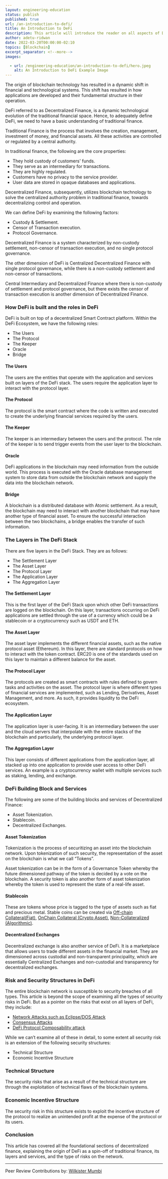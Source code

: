 ```yaml
---
layout: engineering-education
status: publish
published: true
url: /an-introduction-to-defi/
title: An Introduction to DeFi
description: This article will introduce the reader on all aspects of DeFi. 
author: adetu-ridwan
date: 2022-03-20T00:00:00-02:10
topics: [Blockchain]
excerpt_separator: <!--more-->
images:

  - url: /engineering-education/an-introduction-to-defi/hero.jpeg
    alt: An Introduction to DeFi Example Image
---
```

The origin of blockchain technology has resulted in a dynamic shift in financial and technological systems. This shift has resulted in how applications are developed and their fundamental structure in their operation.
<!--more-->
DeFi referred to as Decentralized Finance, is a dynamic technological evolution of the traditional financial space. Hence, to adequately define DeFi, we need to have a basic understanding of traditional finance.

Traditional Finance is the process that involves the creation, management, investment of money, and financial assets. All these activities are controlled or regulated by a central authority.

In traditional finance, the following are the core properties:
- They hold custody of customers' funds.
- They serve as an intermediary for transactions.
- They are highly regulated.
- Customers have no privacy to the service provider.
- User data are stored in opaque databases and applications.

Decentralized Finance, subsequently, utilizes blockchain technology to solve the centralized authority problem in traditional finance, towards decentralizing control and operation.

We can define DeFi by examining the following factors:
- Custody & Settlement. 
- Censor of Transaction execution.
- Protocol Governance.

Decentralized Finance is a system characterized by non-custody settlement, non-censor of transaction execution, and no single protocol governance. 

The other dimension of DeFi is Centralized Decentralized Finance with single protocol governance, while there is a non-custody settlement and non-censor of transactions.

Central Intermediary and Decentralized Finance where there is non-custody of settlement and protocol governance, but there exists the censor of transaction execution is another dimension of Decentralized Finance.

### How DeFi is built and the roles in DeFi
DeFi is built on top of a decentralized Smart Contract platform. Within the DeFi Ecosystem, we have the following roles:
- The Users 
- The Protocol
- The Keeper
- Oracle
- Bridge

#### The Users
The users are the entities that operate with the application and services built on layers of the DeFi stack. The users require the application layer to interact with the protocol layer.

#### The Protocol 
The protocol is the smart contract where the code is written and executed to create the underlying financial services required by the users.

#### The Keeper
The keeper is an intermediary between the users and the protocol. The role of the keeper is to send trigger events from the user layer to the blockchain.

#### Oracle
DeFi applications in the blockchain may need information from the outside world. This process is executed with the Oracle database management system to store data from outside the blockchain network and supply the data into the blockchain network.

#### Bridge
A blockchain is a distributed database with Atomic settlement. As a result, the blockchain may need to interact with another blockchain that may have another type of financial asset. To ensure the successful interaction between the two blockchains, a bridge enables the transfer of such information.

### The Layers in The DeFi Stack
There are five layers in the DeFi Stack. They are as follows:
- The Settlement Layer
- The Asset Layer
- The Protocol Layer
- The Application Layer
- The Aggregation Layer

#### The Settlement Layer
This is the first layer of the DeFi Stack upon which other DeFi transactions are logged on the blockchain. On this layer, transactions occurring on DeFi applications are settled through the use of a currency which could be a stablecoin or a cryptocurrency such as USDT and ETH.

#### The Asset Layer
The asset layer implements the different financial assets, such as the native protocol asset (Ethereum). In this layer, there are standard protocols on how to interact with the token contract. ERC20 is one of the standards used on this layer to maintain a different balance for the asset. 

#### The Protocol Layer
The protocols are created as smart contracts with rules defined to govern tasks and activities on the asset. The protocol layer is where different types of financial services are implemented, such as Lending, Derivatives, Asset Management, and more. As such, it provides liquidity to the DeFi ecosystem.

#### The Application Layer
The application layer is user-facing. It is an intermediary between the user and the cloud servers that interpolate with the entire stacks of the blockchain and particularly, the underlying protocol layer.

#### The Aggregation Layer
This layer consists of different applications from the application layer, all stacked up into one application to provide user access to other DeFi services. An example is a cryptocurrency wallet with multiple services such as staking, lending, and exchange.

### DeFi Building Block and Services
The following are some of the building blocks and services of Decentralized Finance:
- Asset Tokenization.
- Stablecoin.
- Decentralized Exchanges. 

#### Asset Tokenization
Tokenization is the process of securitizing an asset into the blockchain network. Upon tokenization of such security, the representation of the asset on the blockchain is what we call “Tokens”. 
 
Asset tokenization can be in the form of a Governance Token whereby the future dimensioned pathway of the token is decided by a vote on the blockchain. A security token is also another form of asset tokenization whereby the token is used to represent the state of a real-life asset.

#### Stablecoin
These are tokens whose price is tagged to the type of assets such as fiat and precious metal. Stable coins can be created via [Off-chain Collateral(Fiat)](https://www.ecb.europa.eu/paym/intro/publications/pdf/ecb.mipinfocus191128.en.pdf), [OnChain Collateral (Crypto Asset)](https://coinmarketcap.com/alexandria/glossary/collateralized-stablecoin), [Non-Collateralized (Algorithmic)](https://www.coininsider.com/what-is-a-non-collateralized-stablecoin/).

#### Decentralized Exchanges
Decentralized exchange is also another service of DeFi. It is a marketplace that allows users to trade different assets in the financial market. They are dimensioned across custodial and non-transparent principality, which are essentially Centralized Exchanges and non-custodial and transparency for decentralized exchanges.

### Risk and Security Structures in DeFi
The entire blockchain network is susceptible to security breaches of all types. This article is beyond the scope of examining all the types of security risks in DeFi. But as a pointer on the risks that exist on all layers of DeFi, they include:

- [Network Attacks such as Eclipse/DOS Attack](https://www.gemini.com/cryptopedia/eclipse-attacks-defense-bitcoin)
- [Consensus Attacks](https://help.onekey.so/hc/en-us/articles/360001992856-What-is-consensus-attack-)
- [DeFi Protocol Composability attack](https://quantstamp.com/blog/defis-composability-more-possibility-more-risk)

While we can’t examine all of these in detail, to some extent all security risk is an extension of the following security structures:
- Technical Structure
- Economic Incentive Structure

### Technical Structure
The security risks that arise as a result of the technical structure are through the exploitation of technical flaws of the blockchain systems. 

### Economic Incentive Structure
The security risk in this structure exists to exploit the incentive structure of the protocol to realize an unintended profit at the expense of the protocol or its users.

### Conclusion
This article has covered all the foundational sections of decentralized finance, explaining the origin of DeFi as a spin-off of traditional finance, its layers and services, and the type of risks on the network.

---
Peer Review Contributions by: [Wilkister Mumbi](/engineering-education/authors/wilkister-mumbi/)

